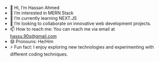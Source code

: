 - 👋 Hi, I’m Hassan Ahmed
- 👀 I’m interested in MERN Stack
- 🌱 I’m currently learning NEXT.JS
- 💞️ I’m looking to collaborate on innovative web development projects.
- 📫 How to reach me: You can reach me via email at hassu.90s@gmail.com
- 😄  Pronouns: He/Him
- ⚡ Fun fact: I enjoy exploring new technologies and experimenting with different coding techniques.


